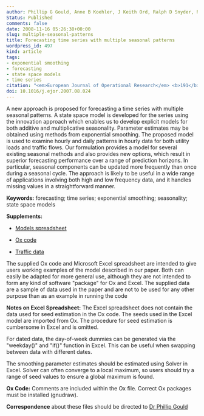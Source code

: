 ```yaml
---
author: Phillip G Gould, Anne B Koehler, J Keith Ord, Ralph D Snyder, Rob&nbsp;J&nbsp;Hyndman, Farshid Vahid-Araghi
Status: Published
comments: false
date: 2008-11-16 05:26:38+00:00
slug: multiple-seasonal-patterns
title: Forecasting time series with multiple seasonal patterns
wordpress_id: 497
kind: article
tags:
- exponential smoothing
- forecasting
- state space models
- time series
citation: "<em>European Journal of Operational Research</em> <b>191</b>(1), 207–220"
doi: 10.1016/j.ejor.2007.08.024
---
```



A new approach is proposed for forecasting a time series with multiple seasonal patterns. A state space model is developed for the series using the innovation approach which enables us to develop explicit models for both additive and multiplicative seasonality. Parameter estimates may be obtained using methods from exponential smoothing. The proposed model is used to examine hourly and daily patterns in hourly data for both utility loads and traffic flows. Our formulation provides a model for several existing seasonal methods and also provides new options, which result in superior forecasting performance over a range of prediction horizons. In particular, seasonal components can be updated more frequently than once during a seasonal cycle. The approach is likely to be useful in a wide range of applications involving both high and low frequency data, and it handles missing values in a straightforward manner.

**Keywords:** forecasting; time series; exponential smoothing; seasonality; state space models

**Supplements:**



	
  * [Models spreadsheet](https://robjhyndman.com/papers/multiseasonal/model.xls)

	
  * [Ox code](https://robjhyndman.com/papers/multiseasonal/mseas.ox)

	
  * [Traffic data](https://robjhyndman.com/papers/multiseasonal/traffic.xls)


The supplied Ox code and Microsoft Excel spreadsheet are intended to give users working examples of the model described in our paper. Both can easily be adapted for more general use, although they are not intended to form any kind of software "package" for Ox and Excel. The supplied data are a sample of data used in the paper and are not to be used for any other purpose than as an example in running the code

**Notes on Excel Spreadsheet:** The Excel spreadsheet does not contain the data used for seed estimation in the Ox code. The seeds used in the Excel model are imported from Ox. The procedure for seed estimation is cumbersome in Excel and is omitted.

For dated data, the day-of-week dummies can be generated via the "weekday()" and "if()" function in Excel. This can be useful when swapping between data with different dates.

The smoothing parameter estimates should be estimated using Solver in Excel. Solver can often converge to a local maximum, so users should try a range of seed values to ensure a global maximum is found.

**Ox Code:** Comments are included within the Ox file. Correct Ox packages must be installed (gnudraw).

**Correspondence** about these files should be directed to  [Dr Phillip Gould](mailto:Phillip.Gould@anz.com)

